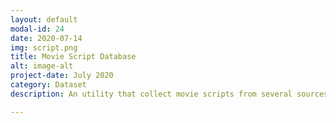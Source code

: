 ```yaml
---
layout: default
modal-id: 24
date: 2020-07-14
img: script.png
title: Movie Script Database
alt: image-alt
project-date: July 2020
category: Dataset
description: An utility that collect movie scripts from several sources and create a database of scripts along with the metadata for the movies. <br> Check it out on GitHub<a href="https://github.com/Aveek-Saha/Movie-Script-Database"> The Movie Script Database </a> <br><div>Icons made by <a href="https://www.flaticon.com/authors/nikita-golubev" title="Nikita Golubev">Nikita Golubev</a> from <a href="https://www.flaticon.com/" title="Flaticon">www.flaticon.com</a></div>

---
```

